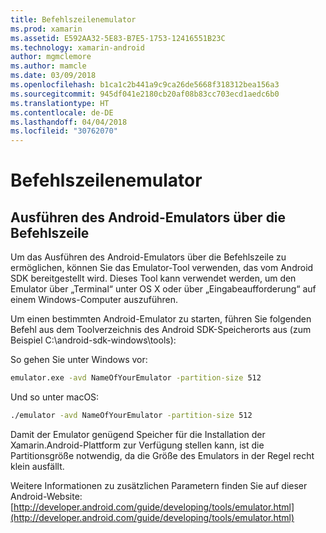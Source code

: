 ```yaml
---
title: Befehlszeilenemulator
ms.prod: xamarin
ms.assetid: E592AA32-5E83-B7E5-1753-12416551B23C
ms.technology: xamarin-android
author: mgmclemore
ms.author: mamcle
ms.date: 03/09/2018
ms.openlocfilehash: b1ca1c2b441a9c9ca26de5668f318312bea156a3
ms.sourcegitcommit: 945df041e2180cb20af08b83cc703ecd1aedc6b0
ms.translationtype: HT
ms.contentlocale: de-DE
ms.lasthandoff: 04/04/2018
ms.locfileid: "30762070"
---
```

# <a name="command-line-emulator"></a>Befehlszeilenemulator


## <a name="running-the-android-emulator-from-the-command-line"></a>Ausführen des Android-Emulators über die Befehlszeile

Um das Ausführen des Android-Emulators über die Befehlszeile zu ermöglichen, können Sie das Emulator-Tool verwenden, das vom Android SDK bereitgestellt wird. Dieses Tool kann verwendet werden, um den Emulator über „Terminal“ unter OS X oder über „Eingabeaufforderung“ auf einem Windows-Computer auszuführen.

Um einen bestimmten Android-Emulator zu starten, führen Sie folgenden Befehl aus dem Toolverzeichnis des Android SDK-Speicherorts aus (zum Beispiel C:\android-sdk-windows\tools):

So gehen Sie unter Windows vor:

```cmd
emulator.exe -avd NameOfYourEmulator -partition-size 512
```

Und so unter macOS:

```bash
./emulator -avd NameOfYourEmulator -partition-size 512
```

Damit der Emulator genügend Speicher für die Installation der Xamarin.Android-Plattform zur Verfügung stellen kann, ist die Partitionsgröße notwendig, da die Größe des Emulators in der Regel recht klein ausfällt.

Weitere Informationen zu zusätzlichen Parametern finden Sie auf dieser Android-Website: [http://developer.android.com/guide/developing/tools/emulator.html](http://developer.android.com/guide/developing/tools/emulator.html)

